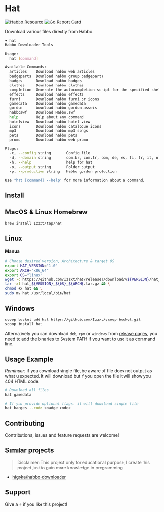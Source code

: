 # Hat
[![Habbo Resource](https://github.com/Izzxt/hat/actions/workflows/main.yml/badge.svg?event=workflow_dispatch)](https://github.com/Izzxt/hat/actions/workflows/main.yml)
[![Go Report Card](https://goreportcard.com/badge/github.com/Izzxt/hat)](https://goreportcard.com/report/github.com/Izzxt/hat)

Download various files directly from Habbo.

```sh
➜ hat
Habbo Downloader Tools

Usage:
  hat [command]

Available Commands:
  articles    Download habbo web articles
  badgeparts  Download habbo group badgeparts
  badges      Download habbo badges
  clothes     Download habbo clothes
  completion  Generate the autocompletion script for the specified shell
  effects     Download habbo effects
  furni       Download habbo furni or icons
  gamedata    Download habbo gamedata
  gordon      Download habbo gordon assets
  habboswf    Download Habbo.swf
  help        Help about any command
  hotelview   Download habbo hotel view
  icons       Download habbo catalogue icons
  mp3         Download habbo mp3 songs
  pets        Download habbo pets
  promo       Download habbo web promo

Flags:
  -c, --config string       Config file
  -d, --domain string       com.br, com.tr, com, de, es, fi, fr, it, nl (default "com")
  -h, --help                help for hat
  -o, --output string       Folder output
  -p, --production string   Habbo gordon production

Use "hat [command] --help" for more information about a command.
```

## Install

## MacOS & Linux Homebrew
```sh
brew install Izzxt/tap/hat
```

## Linux

#### Manual
```sh
# Choose desired version, Architecture & target OS
export HAT_VERSION="1.0"
export ARCH="x86_64"
export OS="linux"
wget -q https://github.com/Izzxt/hat/releases/download/v${VERSION}/hat_${VERSION}_${OS}_${ARCH}.tar.gz && \
tar -xf hat_${VERSION}_${OS}_${ARCH}.tar.gz && \
chmod +x hat && \
sudo mv hat /usr/local/bin/hat
```

## Windows
```sh
scoop bucket add hat https://github.com/Izzxt/scoop-bucket.git
scoop install hat
```

Alternatively you can download `deb`, `rpm` or `windows` from [release pages](https://github.com/Izzxt/hat/releases), you need to add the binaries to System [PATH](https://docs.oracle.com/en/database/oracle/machine-learning/oml4r/1.5.1/oread/creating-and-modifying-environment-variables-on-windows.html#GUID-DD6F9982-60D5-48F6-8270-A27EC53807D0) if you want to use it as command line.

## Usage Example
*Reminder:* if you download single file, be aware of file does not output as what u expected. It will download but if you open the file it will show you 404 HTML code.
```sh
# Download all files
hat gamedata

# If you provide optional flags, it will download single file
hat badges --code <badge code>
```

## Contributing
Contributions, issues and feature requests are welcome!

## Similar projects
> Disclaimer: This project only for educational purpose, I create this project just to gain more knowledge in programming.

  - [higoka/habbo-downloader](https://github.com/higoka/habbo-downloader)

## Support
Give a ⭐ if you like this project!
